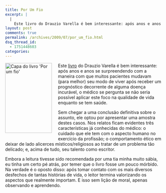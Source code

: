 ```yaml
---
title: Por Um Fio
excerpt: |
  |
    Este livro do Drauzio Varella é bem interessante: após anos e anos se surpreendendo com a maneira com que muitos pacientes mudavam (para melhor) seu modo de viver após receber um prognóstico decorrente de alguma doença incurável, o médico se...
layout: post
comments: true
permalink: /archives/2009/07/por_um_fio.html
dsq_thread_id:
  - 1751448603
categories:
---
```

<span class="mt-enclosure mt-enclosure-image"><img title="Capa do livro 'Por um fio'" src="//chester.me/archives/img/mt/2009/07/20/porumfio.jpg" width="150" height="225" class="mt-image-left" style="float: left; margin: 0 20px 20px 0;" /></span>Este [livro][1] do Drauzio Varella é bem interessante: após anos e anos se surpreendendo com a maneira com que muitos pacientes mudavam (para melhor) seu modo de viver após receber um prognóstico decorrente de alguma doença incurável, o médico se pergunta se não seria possível aplicar este foco na qualidade de vida enquanto se tem saúde.

Sem chegar a uma conclusão definitiva sobre o assunto, ele optou por apresentar uma amostra destes casos. Nos relatos ficam evidentes três características já conhecidas do médico: o cuidado que ele tem com o aspecto humano no exercício da profissão; o comportamento ético em deixar de lado alicerces místicos/religiosos ao tratar de um problema tão delicado; e, acima de tudo, seu talento como escritor.

Embora a leitura tivesse sido recomendada por uma tia minha muito sábia, eu tinha um certo pé atrás, por temer que o livro fosse um pouco mórbido. Na verdade é o oposto disso: após tomar contato com os mais diversos desfechos de tantas histórias de vida, o leitor termina valorizando os aspectos que realmente importam. E isso sem lição de moral, apenas observando e aprendendo.

 [1]: http://compare.buscape.com.br/por-um-fio-drauzio-varella-8535905340.html
